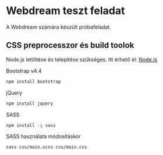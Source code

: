# Webdream teszt feladat

A Webdream számára készült próbafeladat.

## CSS preprocesszor és build toolok

Node.js letöltése és telepítése szükséges. 
Itt érhető el: [Node.js](https://nodejs.org/en/)


Bootstrap v4.4

```bash
npm install bootstrap
```

jQuery

```bash
npm install jquery
```

SASS

```bash
npm install -g sass
```

SASS használata módosításkor

```bash
sass css/main.scss css/main.css
```
